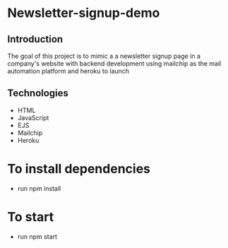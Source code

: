 # Newsletter-signup-demo

## Introduction

The goal of this project is to mimic a a newsletter signup page in a company's website with backend development using mailchip as the mail automation platform and heroku to launch

## Technologies

- HTML
- JavaScript
- EJS
- Mailchip
- Heroku

# To install dependencies

- run npm install

# To start

- run npm start
